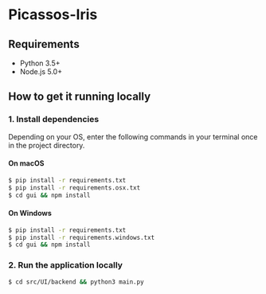 # Picassos-Iris

## Requirements
- Python 3.5+
- Node.js 5.0+

## How to get it running locally

### 1. Install dependencies

Depending on your OS, enter the following commands in your terminal once in the project directory.

#### On macOS
```sh
$ pip install -r requirements.txt
$ pip install -r requirements.osx.txt
$ cd gui && npm install
```

#### On Windows
```sh
$ pip install -r requirements.txt
$ pip install -r requirements.windows.txt
$ cd gui && npm install
```

### 2. Run the application locally

```sh
$ cd src/UI/backend && python3 main.py
```
